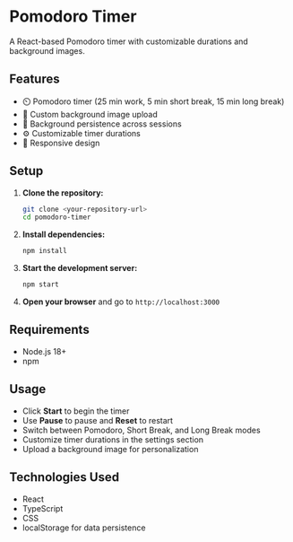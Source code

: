 # Pomodoro Timer

A React-based Pomodoro timer with customizable durations and background images.

## Features

- ⏲️ Pomodoro timer (25 min work, 5 min short break, 15 min long break)
- 🎨 Custom background image upload
- 💾 Background persistence across sessions
- ⚙️ Customizable timer durations
- 📱 Responsive design

## Setup

1. **Clone the repository:**
   ```sh
   git clone <your-repository-url>
   cd pomodoro-timer
   ```

2. **Install dependencies:**
   ```sh
   npm install
   ```

3. **Start the development server:**
   ```sh
   npm start
   ```

4. **Open your browser** and go to `http://localhost:3000`

## Requirements

- Node.js 18+ 
- npm

## Usage

- Click **Start** to begin the timer
- Use **Pause** to pause and **Reset** to restart
- Switch between Pomodoro, Short Break, and Long Break modes
- Customize timer durations in the settings section
- Upload a background image for personalization

## Technologies Used

- React
- TypeScript
- CSS
- localStorage for data persistence
